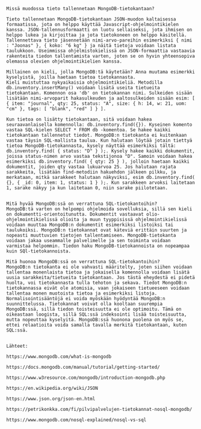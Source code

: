     Missä muodossa tieto tallennetaan MongoDB-tietokantaan?
    
    Tieto tallennetaan MongoDB-tietokantaan JSON-muodon kaltaisessa formaatissa, jota on helppo käyttää Javascript-ohjelmointikielen kanssa. JSON-tallennusformaatti on luotu sellaiseksi, jota ihmisen on helppo lukea ja kirjoittaa ja jota tietokoneen on helppo käsitellä. Tallennettava tieto jäsennetään nimi-arvo-pareihin esimerkiksi { nimi : "Joonas" }, { koko: "6 kg" } ja näitä tietoja voidaan listata taulukkoon. Useimmissa ohjelmistokielissä on JSON-formaattia vastaavia rakenteita tiedon tallentamista varten, joten se on hyvin yhteensopiva olemassa olevien ohjelmointikielien kanssa.
    
    Millainen on kieli, jolla MongoDB:tä käytetään? Anna muutama esimerkki kyselyistä, joilla haetaan tietoa tietokannasta.
    Kieli muistuttaa nykyaikaisia ohjelmointikieliä. Metodilla db.inventory.insertMany() voidaan lisätä useita tietueita tietokantaan. Komennon osa 'db' on tietokannan nimi. Sulkeiden sisään lisätään nimi-arvoparit hakasulkeuden ja aaltosulkeiden sisään esim: [ { item: "journal", qty: 25, status: "A", size: { h: 14, w: 21, uom: "cm" }, tags: [ "blank", "red" ] } ]. 
    
    Kun tietoa on lisätty tietokantaan, sitä voidaan hakea seuraavanlaisella komennolla: db.inventory.find({}). Kyseinen komento vastaa SQL-kielen SELECT * FROM db -komentoa. Se hakee kaikki tietokantaan tallennetut tiedot. MongoDB:n tietokanta ei kuitenkaan vastaa täysin SQL-mallista taulua. Kun halutaan löytää jotain tiettyä tietoa MongoDB-tietokannasta, kysely näyttää esimerkiksi tältä: db.inventory.find( { status: "D" } );. Kysely hakee kaikki dokumentit, joissa status-nimen arvo vastaa tekstijonoa "D". Samoin voidaan hakea esimerkiksi db.inventory.find( { qty: 25 } ), jolloin haetaan kaikki dokumentit, joiden qty vastaa lukuarvoa 25. Jos halutaan rajata sarakkeita, lisätään find-metodiin hakuehdon jälkeen pilkku, ja merkataan, mitkä sarakkeet halutaan näkyviksi, esim db.inventory.find( {}, { _id: 0, item: 1, status: 1 } );. Kun sarakkeen arvoksi laitetaan 1, sarake näkyy ja kun laitetaan 0, niin sarake piilotetaan.
    
    
    Mitä hyvää MongoDB:ssä on verrattuna SQL-tietokantoihin?
    MongoDB:tä varten on helpompi ohjelmoida sovelluksia, sillä sen kieli on dokumentti-orientoitunutta. Dokumentit vastaavat olio-ohjelmointikielissä olioita ja muun tyyppisissä ohjelmointikielissä voidaan muuttaa MongoDB:n dokumentit esimerkiksi listoiksi tai taulukoiksi. MongoDB:n tietokannat ovat käteviä erittäin suurten ja nopeasti muuttuvien tietojen tallentamiseen. MongoDB-tietokanta voidaan jakaa useammalle palvelimelle ja sen toiminta voidaan varmistaa helpommin. Tiedon haku MongoDB-tietokannoista on nopeampaa kuin SQl-tietokannoista.
    
    Mitä huonoa MongoDB:ssä on verrattuna SQL-tietokantoihin? 
    MongoDB:n tietokanta ei ole vahvasti määritelty, joten siihen voidaan tallentaa monenlaista tietoa ja jokaisella komennolla voidaan lisätä uusia sarakkeita/tietueita tietokantaan. Jos tästä eheydestä ei pidetä huolta, voi tietokannasta tulla tehoton ja sekava. Tiedot MongoDB:n tietokannassa eivät ole atomisia, vaan jokaiseen tietueeseen voidaan tallentaa monen muotoista tietoa ja esimerkiksi listoja. Normalisointisääntöjä ei voida myöskään hyödyntää MongoDB:n suunnittelussa. Tietokannat voivat olla kooltaan suurempia MongoDB:ssä, sillä tiedon toisteisuutta ei ole optimoitu. Tämä on oikeastaan loogista, sillä SQL:ssä indeksointi lisää toisteisuutta, mutta nopeuttaa kyselyitä. MongoDB:ssä huonona puolena on myös se, ettei relaatioita voida samalla tavalla merkitä tietokantaan, kuten SQL:ssä.
    
    
    Lähteet: 
    
    https://www.mongodb.com/what-is-mongodb
    
    https://docs.mongodb.com/manual/tutorial/getting-started/
    
    https://www.w3resource.com/mongodb/introduction-mongodb.php
    
    https://en.wikipedia.org/wiki/JSON
    
    https://www.json.org/json-en.html
    
    https://petrikonkka.com/fi/pilvipalvelujen-tietokannat-nosql-mongodb/
    
    https://www.mongodb.com/nosql-explained/nosql-vs-sql
